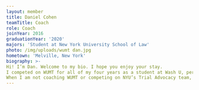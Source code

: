 ```yaml
---
layout: member
title: Daniel Cohen
teamTitle: Coach
role: Coach
joinYear: 2016
graduationYear: '2020'
majors: 'Student at New York University School of Law'
photo: /img/uploads/wumt dan.jpg
hometown: 'Melville, New York'
biography: >-
Hi! I’m Dan. Welcome to my bio. I hope you enjoy your stay. 
I competed on WUMT for all of my four years as a student at Wash U, performing roles such as Competitor, Captain, and President. After graduating in May 2020, I decided that my time with WUMT wasn’t done yet. While I am now 1,000 miles away from Brookings, I continue to coach WUMT from my apartment in NYC while attending law school at NYU. 
When I am not coaching WUMT or competing on NYU’s Trial Advocacy team, I can be found playing PC video games or hanging with friends. 
---
```


